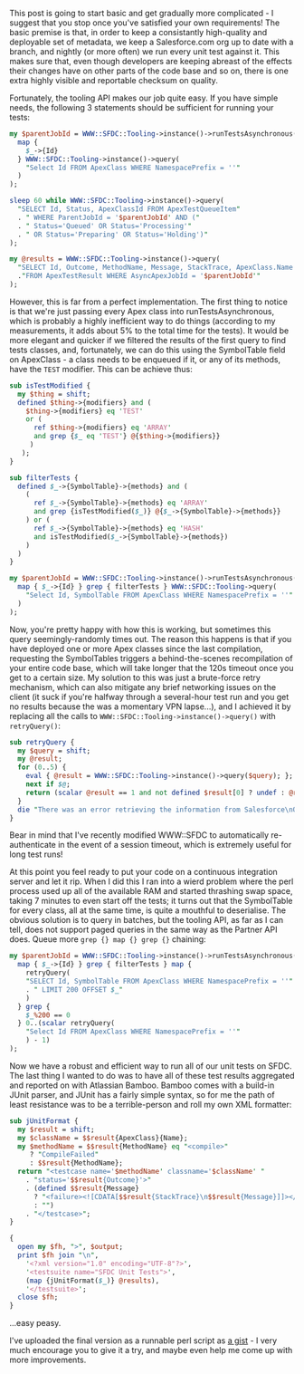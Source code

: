 This post is going to start basic and get gradually more complicated - I suggest that you stop once you've satisfied your own requirements! The basic premise is that, in order to keep a consistantly high-quality and deployable set of metadata, we keep a Salesforce.com org up to date with a branch, and nightly (or more often) we run every unit test against it. This makes sure that, even though developers are keeping abreast of the effects their changes have on other parts of the code base and so on, there is one extra highly visible and reportable checksum on quality.

Fortunately, the tooling API makes our job quite easy. If you have simple needs, the following 3 statements should be sufficient for running your tests:

```perl
my $parentJobId = WWW::SFDC::Tooling->instance()->runTestsAsynchronous(
  map {
    $_->{Id}
  } WWW::SFDC::Tooling->instance()->query(
    "Select Id FROM ApexClass WHERE NamespacePrefix = ''"
  )
);

sleep 60 while WWW::SFDC::Tooling->instance()->query(
  "SELECT Id, Status, ApexClassId FROM ApexTestQueueItem"
  . " WHERE ParentJobId = '$parentJobId' AND ("
  . " Status='Queued' OR Status='Processing'"
  . " OR Status='Preparing' OR Status='Holding')"
);

my @results = WWW::SFDC::Tooling->instance()->query(
  "SELECT Id, Outcome, MethodName, Message, StackTrace, ApexClass.Name "
  ."FROM ApexTestResult WHERE AsyncApexJobId = '$parentJobId'"
);
```

However, this is far from a perfect implementation. The first thing to notice is that we're just passing every Apex class into runTestsAsynchronous, which is probably a highly inefficient way to do things (according to my measurements, it adds about 5% to the total time for the tests). It would be more elegant and quicker if we filtered the results of the first query to find tests classes, and, fortunately, we can do this using the SymbolTable field on ApexClass - a class needs to be enqueued if it, or any of its methods, have the `TEST` modifier. This can be achieve thus:

```perl
sub isTestModified {
  my $thing = shift;
  defined $thing->{modifiers} and (
    $thing->{modifiers} eq 'TEST'
    or (
      ref $thing->{modifiers} eq 'ARRAY'
      and grep {$_ eq 'TEST'} @{$thing->{modifiers}}
     )
   );
}

sub filterTests {
  defined $_->{SymbolTable}->{methods} and (
    (
      ref $_->{SymbolTable}->{methods} eq 'ARRAY'
      and grep {isTestModified($_)} @{$_->{SymbolTable}->{methods}}
    ) or (
      ref $_->{SymbolTable}->{methods} eq 'HASH'
      and isTestModified($_->{SymbolTable}->{methods})
    )
  )
}

my $parentJobId = WWW::SFDC::Tooling->instance()->runTestsAsynchronous(
  map { $_->{Id} } grep { filterTests } WWW::SFDC::Tooling->query(
    "Select Id, SymbolTable FROM ApexClass WHERE NamespacePrefix = ''"
  )
);
```

Now, you're pretty happy with how this is working, but sometimes this query seemingly-randomly times out. The reason this happens is that if you have deployed one or more Apex classes since the last compilation, requesting the SymbolTables triggers a behind-the-scenes recompilation of your entire code base, which will take longer that the 120s timeout once you get to a certain size. My solution to this was just a brute-force retry mechanism, which can also mitigate any brief networking issues on the client (it suck if you're halfway through a several-hour test run and you get no results because the was a momentary VPN lapse...), and I achieved it by replacing all the calls to `WWW::SFDC::Tooling->instance()->query()` with `retryQuery()`:

```perl
sub retryQuery {
  my $query = shift;
  my @result;
  for (0..5) {
    eval { @result = WWW::SFDC::Tooling->instance()->query($query); };
    next if $@;
    return (scalar @result == 1 and not defined $result[0] ? undef : @result);
  }
  die "There was an error retrieving the information from Salesforce\nQuery: $query\nError: $@";
}
```

Bear in mind that I've recently modified WWW::SFDC to automatically re-authenticate in the event of a session timeout, which is extremely useful for long test runs!

At this point you feel ready to put your code on a continuous integration server and let it rip. When I did this I ran into a wierd problem where the perl process used up all of the available RAM and started thrashing swap space, taking 7 minutes to even start off the tests; it turns out that the SymbolTable for every class, all at the same time, is quite a mouthful to deserialise. The obvious solution is to query in batches, but the tooling API, as far as I can tell, does not support paged queries in the same way as the Partner API does. Queue more `grep {} map {} grep {}` chaining:

```perl
my $parentJobId = WWW::SFDC::Tooling->instance()->runTestsAsynchronous(
  map { $_->{Id} } grep { filterTests } map {
    retryQuery(
	"SELECT Id, SymbolTable FROM ApexClass WHERE NamespacePrefix = ''"
	. " LIMIT 200 OFFSET $_"
    )
  } grep {
    $_%200 == 0
  } 0..(scalar retryQuery(
    "Select Id FROM ApexClass WHERE NamespacePrefix = ''"
    ) - 1)
);
```

Now we have a robust and efficient way to run all of our unit tests on SFDC. The last thing I wanted to do was to have all of these test results aggregated and reported on with Atlassian Bamboo. Bamboo comes with a build-in JUnit parser, and JUnit has a fairly simple syntax, so for me the path of least resistance was to be a terrible-person and roll my own XML formatter:

```perl
sub jUnitFormat {
  my $result = shift;
  my $className = $$result{ApexClass}{Name};
  my $methodName = $$result{MethodName} eq "<compile>"
     ? "CompileFailed"
     : $$result{MethodName};
  return "<testcase name='$methodName' classname='$className' "
    . "status='$$result{Outcome}'>"
    . (defined $$result{Message}
      ? "<failure><![CDATA[$$result{StackTrace}\n$$result{Message}]]></failure>"
      : "")
    . "</testcase>";
}

{
  open my $fh, ">", $output;
  print $fh join "\n",
    '<?xml version="1.0" encoding="UTF-8"?>',
    '<testsuite name="SFDC Unit Tests">',
    (map {jUnitFormat($_)} @results),
    '</testsuite>';
  close $fh;
}

```

...easy peasy.

I've uploaded the final version as a runnable perl script as [a gist](https://gist.github.com/alexander-brett/36f688a0dd8419d286bc) - I very much encourage you to give it a try, and maybe even help me come up with more improvements.
